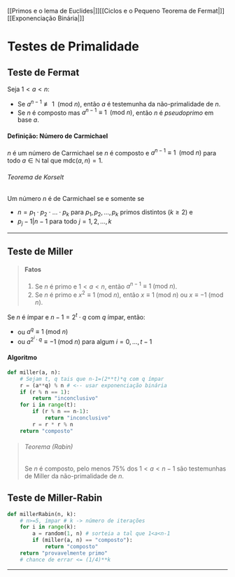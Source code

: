 [[Primos e o lema de Euclides|]][[Ciclos e o Pequeno Teorema de Fermat|]][[Exponenciação Binária|]]
# Testes de Primalidade
## Teste de Fermat
Seja $1<a<n$:
- Se $a^{n-1}\not\equiv1\;\;(\mbox{mod }n)$, então $a$ é testemunha da não-primalidade de $n$.
- Se $n$ é composto mas $a^{n-1}\equiv1\;\;(\mbox{mod }n)$, então $n$ é _pseudoprimo_ em base $a$.

#### Definição: Número de Carmichael
$n$ é um número de Carmichael se $n$ é composto e $a^{n-1}\equiv1\;\;(\mbox{mod }n)$ para todo $a\in\mathbb{N}$ tal que $\mbox{mdc}(a,n)=1$. 

###### Teorema de Korselt
Um número $n$ é de Carmichael se e somente se
- $n=p_1\cdot p_2\cdot\ldots\cdot p_k$ para $p_1,p_2,\ldots,p_k$ primos distintos $(k\geq 2)$ e
- $p_j-1\vert n-1$ para todo $j=1,2,\ldots,k$

---

## Teste de Miller
> #### Fatos
> 1. Se $n$ é primo e $1<a<n$, então $a^{n-1}\equiv1\;(\mbox{mod }n)$.
> 2. Se $n$ é primo e $x^2\equiv1\;(\mbox{mod }n)$, então $x\equiv1\;(\mbox{mod }n)$ ou $x\equiv-1\;(\mbox{mod }n)$.

Se $n$ é ímpar e $n-1=2^t\cdot q$ com $q$ ímpar, então:
- ou $a^q\equiv1\;(\mbox{mod }n)$
- ou $a^{2^i\cdot q}\equiv-1\;(\mbox{mod }n)$ para algum $i=0,\ldots,t-1$

#### Algoritmo
```python
def miller(a, n):
	# Sejam t, q tais que n-1=(2**t)*q com q ímpar
	r = (a**q) % n # <-- usar exponenciação binária
	if (r % n == 1):
		return "inconclusivo"
	for i in range(t):
		if (r % n == n-1):
			return "inconclusivo"
		r = r * r % n
	return "composto"
```

> ###### Teorema (Rabin)
> Se $n$ é composto, pelo menos 75% dos $1<a<n-1$ são testemunhas de Miller da não-primalidade de $n$.

## Teste de Miller-Rabin
```python
def millerRabin(n, k):
	# n>=5, ímpar # k -> número de iterações
	for i in range(k):
		a = random(1, n) # sorteia a tal que 1<a<n-1
		if (miller(a, n) == "composto"):
			return "composto"
	return "provavelmente primo"
	# chance de errar <= (1/4)**k
```

---